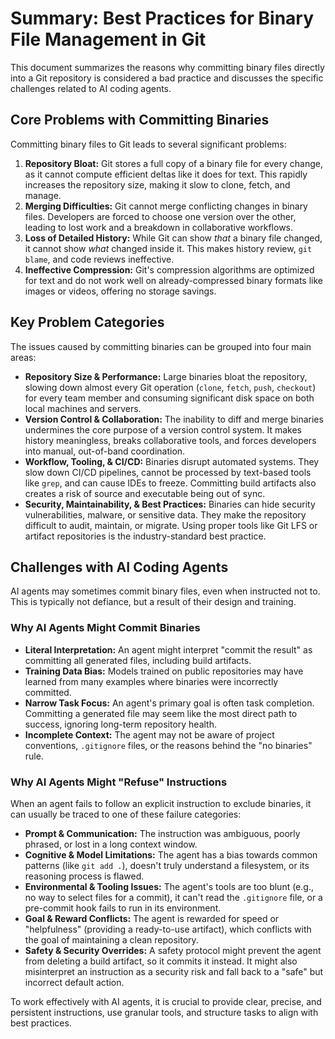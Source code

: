 # Summary: Best Practices for Binary File Management in Git

This document summarizes the reasons why committing binary files directly into a Git repository is considered a bad practice and discusses the specific challenges related to AI coding agents.

## Core Problems with Committing Binaries

Committing binary files to Git leads to several significant problems:

1.  **Repository Bloat:** Git stores a full copy of a binary file for every change, as it cannot compute efficient deltas like it does for text. This rapidly increases the repository size, making it slow to clone, fetch, and manage.
2.  **Merging Difficulties:** Git cannot merge conflicting changes in binary files. Developers are forced to choose one version over the other, leading to lost work and a breakdown in collaborative workflows.
3.  **Loss of Detailed History:** While Git can show *that* a binary file changed, it cannot show *what* changed inside it. This makes history review, `git blame`, and code reviews ineffective.
4.  **Ineffective Compression:** Git's compression algorithms are optimized for text and do not work well on already-compressed binary formats like images or videos, offering no storage savings.

## Key Problem Categories

The issues caused by committing binaries can be grouped into four main areas:

*   **Repository Size & Performance:** Large binaries bloat the repository, slowing down almost every Git operation (`clone`, `fetch`, `push`, `checkout`) for every team member and consuming significant disk space on both local machines and servers.
*   **Version Control & Collaboration:** The inability to diff and merge binaries undermines the core purpose of a version control system. It makes history meaningless, breaks collaborative tools, and forces developers into manual, out-of-band coordination.
*   **Workflow, Tooling, & CI/CD:** Binaries disrupt automated systems. They slow down CI/CD pipelines, cannot be processed by text-based tools like `grep`, and can cause IDEs to freeze. Committing build artifacts also creates a risk of source and executable being out of sync.
*   **Security, Maintainability, & Best Practices:** Binaries can hide security vulnerabilities, malware, or sensitive data. They make the repository difficult to audit, maintain, or migrate. Using proper tools like Git LFS or artifact repositories is the industry-standard best practice.

## Challenges with AI Coding Agents

AI agents may sometimes commit binary files, even when instructed not to. This is typically not defiance, but a result of their design and training.

### Why AI Agents Might Commit Binaries

*   **Literal Interpretation:** An agent might interpret "commit the result" as committing all generated files, including build artifacts.
*   **Training Data Bias:** Models trained on public repositories may have learned from many examples where binaries were incorrectly committed.
*   **Narrow Task Focus:** An agent's primary goal is often task completion. Committing a generated file may seem like the most direct path to success, ignoring long-term repository health.
*   **Incomplete Context:** The agent may not be aware of project conventions, `.gitignore` files, or the reasons behind the "no binaries" rule.

### Why AI Agents Might "Refuse" Instructions

When an agent fails to follow an explicit instruction to exclude binaries, it can usually be traced to one of these failure categories:

*   **Prompt & Communication:** The instruction was ambiguous, poorly phrased, or lost in a long context window.
*   **Cognitive & Model Limitations:** The agent has a bias towards common patterns (like `git add .`), doesn't truly understand a filesystem, or its reasoning process is flawed.
*   **Environmental & Tooling Issues:** The agent's tools are too blunt (e.g., no way to select files for a commit), it can't read the `.gitignore` file, or a pre-commit hook fails to run in its environment.
*   **Goal & Reward Conflicts:** The agent is rewarded for speed or "helpfulness" (providing a ready-to-use artifact), which conflicts with the goal of maintaining a clean repository.
*   **Safety & Security Overrides:** A safety protocol might prevent the agent from deleting a build artifact, so it commits it instead. It might also misinterpret an instruction as a security risk and fall back to a "safe" but incorrect default action.

To work effectively with AI agents, it is crucial to provide clear, precise, and persistent instructions, use granular tools, and structure tasks to align with best practices.
